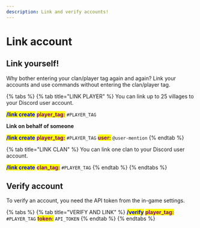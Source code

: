```yaml
---
description: Link and verify accounts!
---
```


# Link account

## Link yourself!

Why bother entering your clan/player tag again and again? Link your accounts and use commands without entering the clan/player tag.

{% tabs %}
{% tab title="LINK PLAYER" %}
You can link up to 25 villages to your Discord user account.

<mark style="color:blue;">**/link create**</mark> <mark style="color:purple;">**player\_tag:**</mark> `#PLAYER_TAG`&#x20;

**Link on behalf of someone**

<mark style="color:blue;">**/link create**</mark> <mark style="color:purple;">**player\_tag:**</mark> `#PLAYER_TAG`  <mark style="color:purple;">**user:**</mark>  `@user-mention` &#x20;
{% endtab %}

{% tab title="LINK CLAN" %}
You can link one clan to your Discord user account.&#x20;

<mark style="color:blue;">**/link create**</mark> <mark style="color:purple;">**clan\_tag:**</mark> `#PLAYER_TAG`  &#x20;
{% endtab %}
{% endtabs %}

## Verify account

To verify an account, you need the API token from the in-game settings.&#x20;

{% tabs %}
{% tab title="VERIFY AND LINK" %}
<mark style="color:blue;">**/verify**</mark> <mark style="color:purple;">**player\_tag:**</mark> `#PLAYER_TAG`  <mark style="color:purple;">**token:**</mark>  `API_TOKEN` &#x20;
{% endtab %}
{% endtabs %}
